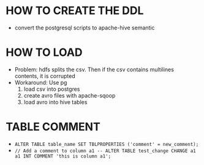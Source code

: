HOW TO CREATE THE DDL
=====================

- convert the postgresql scripts to apache-hive semantic


HOW TO LOAD
===========

- Problem: hdfs splits the csv. Then if the csv contains multilines contents, it is corrupted
- Workaround: Use pg
	1. load csv into postgres
	2. create avro files with apache-sqoop
	3. load avro into hive tables


TABLE COMMENT
============

- `ALTER TABLE table_name SET TBLPROPERTIES ('comment' = new_comment);`
- `// Add a comment to column a1 -- ALTER TABLE test_change CHANGE a1 a1 INT COMMENT 'this is column a1';`

